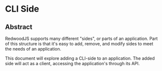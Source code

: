 # CLI Side

## Abstract

RedwoodJS supports many different "sides", or parts of an application.
Part of this structure is that it's easy to add, remove, and modify sides to meet the needs of an application.

This document will explore adding a CLI-side to an application. The added side will act as a client, accessing the application's through its API.
